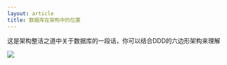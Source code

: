 ```yaml
---
layout: article
title: 数据库在架构中的位置
---
```


这是架构整洁之道中关于数据库的一段话，你可以结合DDD的六边形架构来理解

![](/images/database-arch.jpg)